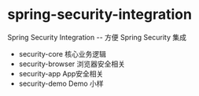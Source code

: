 # spring-security-integration
Spring Security Integration -- 方便 Spring Security 集成


- security-core 核心业务逻辑
- security-browser 浏览器安全相关
- security-app App安全相关
- security-demo Demo 小样
